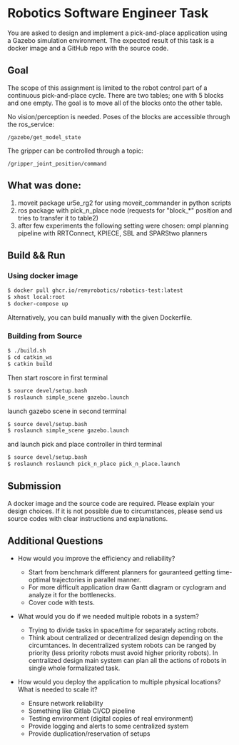 # Robotics Software Engineer Task

You are asked to design and implement a pick-and-place application using a Gazebo simulation environment. The expected result of this task is a docker image and a GitHub repo with the source code.

## Goal

The scope of this assignment is limited to the robot control part of a continuous pick-and-place cycle. There are two tables; one with 5 blocks and one empty. The goal is to move all of the blocks onto the other table.

No vision/perception is needed. Poses of the blocks are accessible through the ros_service:

`/gazebo/get_model_state`

The gripper can be controlled through a topic:

`/gripper_joint_position/command`

## What was done:

1) moveit package ur5e_rg2 for using moveit_commander in python scripts
2) ros package with pick_n_place node (requests for "block_*" position and tries to transfer it to table2)
3) after few experiments the following setting were chosen: ompl planning pipeline with RRTConnect, KPIECE, SBL and SPARStwo planners

## Build && Run

### Using docker image

```bash
$ docker pull ghcr.io/remyrobotics/robotics-test:latest
$ xhost local:root
$ docker-compose up
```

Alternatively, you can build manually with the given Dockerfile.

### Building from Source

```bash
$ ./build.sh
$ cd catkin_ws
$ catkin build
```

Then start roscore in first terminal
```bash
$ source devel/setup.bash
$ roslaunch simple_scene gazebo.launch
```

launch gazebo scene in second terminal
```bash
$ source devel/setup.bash
$ roslaunch simple_scene gazebo.launch
```

and launch pick and place controller in third terminal
```bash
$ source devel/setup.bash
$ roslaunch roslaunch pick_n_place pick_n_place.launch
```

## Submission

A docker image and the source code are required. Please explain your design choices. If it is not possible due to circumstances, please send us source codes with clear instructions and explanations.

## Additional Questions

- How would you improve the efficiency and reliability?
  - Start from benchmark different planners for gauranteed getting time-optimal trajectories in parallel manner.
  - For more difficult application draw Gantt diagram or cyclogram and analyze it for the bottlenecks.
  - Cover code with tests.

- What would you do if we needed multiple robots in a system?

  - Trying to divide tasks in space/time for separately acting robots.
  - Think about centralized or decentralized design depending on the circumtances. In decentralized system robots can be ranged by priority (less priority robots must avoid higher priority robots). In centralized design main system can plan all the actions of robots in single whole formalizated task.
  

- How would you deploy the application to multiple physical locations? What is needed to scale it?
  - Ensure network reliability
  - Something like Gitlab CI/CD pipeline
  - Testing environment (digital copies of real environment)
  - Provide logging and alerts to some centralized system
  - Provide duplication/reservation of setups
  


